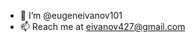 - 👋 I’m @eugeneivanov101
- 📫 Reach me at eivanov427@gmail.com

<!---
eugeneivanov101/eugeneivanov101 is a ✨ special ✨ repository because its `README.md` (this file) appears on your GitHub profile.
You can click the Preview link to take a look at your changes.
--->
